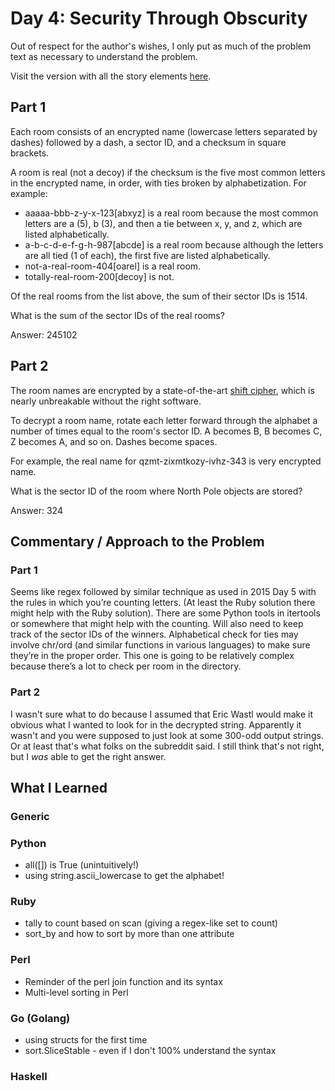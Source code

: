 # Day 4: Security Through Obscurity

Out of respect for the author's wishes, I only put as much of the problem text as necessary to understand the problem.

Visit the version with all the story elements [here](https://adventofcode.com/2016/day/4).

## Part 1
Each room consists of an encrypted name (lowercase letters separated by dashes) followed by a dash, a sector ID, and a checksum in square brackets.

A room is real (not a decoy) if the checksum is the five most common letters in the encrypted name, in order, with ties broken by alphabetization. For example:

- aaaaa-bbb-z-y-x-123[abxyz] is a real room because the most common letters are a (5), b (3), and then a tie between x, y, and z, which are listed alphabetically.
- a-b-c-d-e-f-g-h-987[abcde] is a real room because although the letters are all tied (1 of each), the first five are listed alphabetically.
- not-a-real-room-404[oarel] is a real room.
- totally-real-room-200[decoy] is not.

Of the real rooms from the list above, the sum of their sector IDs is 1514.

What is the sum of the sector IDs of the real rooms?

Answer: 245102
## Part 2
The room names are encrypted by a state-of-the-art [shift cipher](https://en.wikipedia.org/wiki/Caesar_cipher), which is nearly unbreakable without the right software.

To decrypt a room name, rotate each letter forward through the alphabet a number of times equal to the room's sector ID. A becomes B, B becomes C, Z becomes A, and so on. Dashes become spaces.

For example, the real name for qzmt-zixmtkozy-ivhz-343 is very encrypted name.

What is the sector ID of the room where North Pole objects are stored?

Answer: 324
## Commentary / Approach to the Problem
### Part 1
Seems like regex followed by similar technique as used in 2015 Day 5 with the rules in which you’re counting letters. (At least the Ruby solution there might help with the Ruby solution). There are some Python tools in itertools or somewhere that might help with the counting. Will also need to keep track of the sector IDs of the winners. Alphabetical check for ties may involve chr/ord (and similar functions in various languages) to make sure they’re in the proper order. This one is going to be relatively complex because there’s a lot to check per room in the directory.
### Part 2
I wasn't sure what to do because I assumed that Eric Wastl would make it obvious what I wanted to look for in the decrypted string. Apparently it wasn't and you were supposed to just look at some 300-odd output strings. Or at least that's what folks on the subreddit said. I still think that's not right, but I *was* able to get the right answer.
## What I Learned

### Generic

### Python
- all([]) is True (unintuitively!)
- using string.ascii_lowercase to get the alphabet!
### Ruby
- tally to count based on scan (giving a regex-like set to count)
- sort_by and how to sort by more than one attribute
### Perl
- Reminder of the perl join function and its syntax
- Multi-level sorting in Perl

### Go (Golang)
- using structs for the first time
- sort.SliceStable - even if I don't 100% understand the syntax
### Haskell
